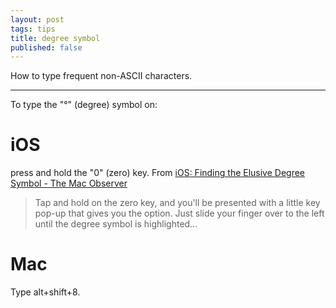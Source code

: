 ```yaml
---
layout: post
tags: tips
title: degree symbol
published: false
---
```


How to type frequent non-ASCII characters.

* * *

To type the "°" (degree) symbol on:

# iOS

press and hold the "0" (zero) key.  From [iOS: Finding the Elusive Degree Symbol - The Mac Observer](http://www.macobserver.com/tmo/article/ios-the-elusive-degree-symbol)

> Tap and hold on the zero key, and you'll be presented with a little key pop-up that gives you the option. Just slide your finger over to the left until the degree symbol is highlighted...

# Mac

Type alt+shift+8.
